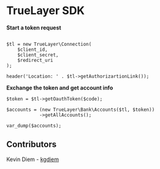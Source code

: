 # TrueLayer SDK

__Start a token request__
```

$tl = new TrueLayer\Connection(
    $client_id,
    $client_secret,
    $redirect_uri
);

header('Location: ' . $tl->getAuthorizartionLink());
```

__Exchange the token and get account info__
```
$token = $tl->getOauthToken($code);

$accounts = (new TrueLayer\Bank\Accounts($tl, $token))
            ->getAllAccounts();

var_dump($accounts);
```

## Contributors

Kevin Diem - [kgdiem](https://github.com/kgdiem)